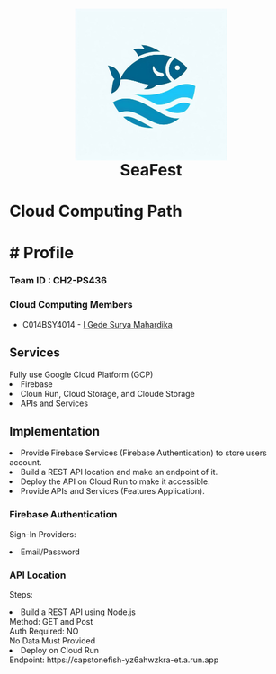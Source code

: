 <h1 align="center">
  <img align="center" src="./seaFest.jpg"  width="270"></img>
<br>
SeaFest
</h1>

<h1>Cloud Computing Path<h1>
# Profile

### Team ID : CH2-PS436

### Cloud Computing Members

* C014BSY4014 - [I Gede Surya Mahardika](https://github.com/suryamahardikaa)

<h2>Services</h2>
Fully use Google Cloud Platform (GCP)
  <li>Firebase</li>
  <li>Cloun Run, Cloud Storage, and Cloude Storage</li>
  <li>APIs and Services</li>
  
<h2>Implementation</h2>
  <li>Provide Firebase Services (Firebase Authentication) to store users account.</li>
  <li>Build a REST API location and make an endpoint of it.</li>
  <li>Deploy the API on Cloud Run to make it accessible.</li>
  <li>Provide APIs and Services (Features Application).</li>
  
  <h3>Firebase Authentication</h3>
  <p>
  Sign-In Providers:
    <li>Email/Password</li>
  </p>
  
  <h3>API Location</h3>
  <p>
    Steps:
    <li>Build a REST API using Node.js</li>
    Method: GET and Post</br>
    Auth Required: NO </br>
    No Data Must Provided
    <li>Deploy on Cloud Run</li>
    Endpoint: https://capstonefish-yz6ahwzkra-et.a.run.app
  </p>